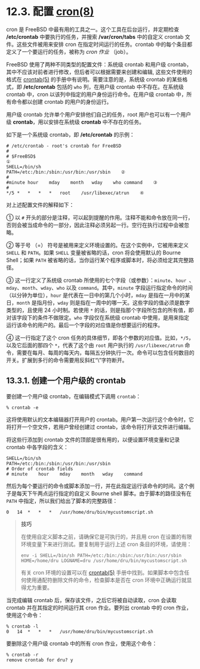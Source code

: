 # 12.3. 配置 [cron(8)](https://www.freebsd.org/cgi/man.cgi?query=cron&sektion=8&format=html)

cron 是 FreeBSD 中最有用的工具之一。这个工具在后台运行，并定期检查 **/etc/crontab** 中要执行的任务，并搜索 **/var/cron/tabs** 中的自定义 crontab 文件。这些文件被用来安排 cron 在指定时间运行的任务。crontab 中的每个条目都定义了一个要运行的任务，被称为 *cron 作业* （job）。

FreeBSD 使用了两种不同类型的配置文件：系统级 crontab 和用户级 crontab，其中不应该对前者进行修改，但后者可以根据需要来创建和编辑, 这些文件使用的格式在 [crontab(5)](https://www.freebsd.org/cgi/man.cgi?query=crontab&sektion=5&format=html) 的手册中有说明。需要注意的是，系统级 crontab 的某些格式，即 **/etc/crontab** 包括的 `who` 列，在用户级 crontab 中不存在。在系统级 crontab 中，cron 以该列中指定的用户身份运行命令。在用户级 crontab 中，所有命令都以创建 crontab 的用户的身份运行。

用户级 crontab 允许单个用户安排他们自己的任务，root 用户也可以有一个用户级 **crontab**，用以安排在系统级 **crontab** 中不存在的任务。

如下是一个系统级 crontab，即 **/etc/crontab** 的示例：

```
# /etc/crontab - root's crontab for FreeBSD
#
# $FreeBSD$
①
SHELL=/bin/sh 
PATH=/etc:/bin:/sbin:/usr/bin:/usr/sbin    ②
#
#minute	hour	mday	month	wday	who	command    ③
#
*/5	*	*	*	*	root	/usr/libexec/atrun    ④ 
```

对上述配置文件的解释如下：

① 以 `#` 开头的部分是注释，可以起到提醒的作用。注释不能和命令放在同一行，否则会被当成命令的一部分，因此注释必须另起一行。空行在执行过程中会被忽略。

② 等于号 （=） 符号是被用来定义环境设置的。在这个实例中，它被用来定义 `SHELL` 和 `PATH`。如果 `SHELL` 变量被省略的话，cron 将会使用默认的 Bourne Shell；如果 `PATH` 被省略的话，当你运行某个程序或脚本时，将必须给定其完整路径。

③ 这一行定义了系统级 crontab 所使用的七个字段（或参数）：`minute`、`hour `、`mday`、`month`、`wday`、`who` 以及 `command`。其中，`minute` 字段运行指定命令的时间（以分钟为单位），`hour` 是代表在一日中的第几个小时，`mday` 是指在一月中的某日，`month` 是指月份，`wday` 则是指在一周中的哪一天。这些字段的值必须是数字类型的，且使用 24 小时制。若使用 `*` 的话，则是指那个字段所包含的所有值，即对该字段下的条件不做限定。`who` 字段仅在系统级 crontab 中使用，是用来指定运行该命令的用户的。最后一个字段的对应值是你想要运行的程序。

④ 这一行指定了这个 cron 任务的具体细节，即各个参数的对应值。比如，`*/5`，以及它后面的那四个 `*`，代表了这个由 `root` 用户执行的 `/usr/libexec/atrun` 命令，需要在每月、每周的每天内，每隔五分钟执行一次。命令可以包含任何数目的开关。扩展到多行的命令需要用反斜杠“\\”字符断开。

## 13.3.1. 创建一个用户级的 crontab

要创建一个用户级 crontab，在编辑模式下调用 `crontab`：

```
% crontab -e
```

这将使用默认的文本编辑器打开用户的 crontab。用户第一次运行这个命令时，它将打开一个空文件，若用户曾经创建过 crontab，该命令将打开该文件进行编辑。

将这些行添加到 crontab 文件的顶部是很有用的，以便设置环境变量和记录 crontab 中各字段的含义：

```
SHELL=/bin/sh
PATH=/etc:/bin:/sbin:/usr/bin:/usr/sbin
# Order of crontab fields
# minute	hour	mday	month	wday	command
```

然后为每个要运行的命令或脚本添加一行，并在此指定运行该命令的时间。这个例子是每天下午两点运行指定的自定义 Bourne shell 脚本。由于脚本的路径没有在 `PATH` 中指定，所以我们给出了脚本的完整路径：

```
0	14	*	*	*	/usr/home/dru/bin/mycustomscript.sh
```

> **技巧**
>
> 在使用自定义脚本之前，请确保它是可执行的，并且用 cron 在设置的有限环境变量下来进行测试。要复制用于运行上述 cron 条目的环境，请使用：
>
> ```
> env -i SHELL=/bin/sh PATH=/etc:/bin:/sbin:/usr/bin:/usr/sbin HOME=/home/dru LOGNAME=dru /usr/home/dru/bin/mycustomscript.sh
> ```
>
> 有关 cron 环境的设置可以在 [crontab(5)](https://www.freebsd.org/cgi/man.cgi?query=crontab&sektion=5&format=html) 手册中找到。如果脚本中包含任何使用通配符删除文件的命令，检查脚本是否在 cron 环境中正确运行就显得尤为重要。

当完成编辑 crontab 后，保存该文件，之后它将被自动读取，cron 会读取 crontab 并在其指定的时间运行其 cron 作业。要列出 crontab 中的 cron 作业，使用这个命令：

```
% crontab -l
0	14	*	*	*	/usr/home/dru/bin/mycustomscript.sh
```

要删除这个用户级 crontab 中的所有 cron 作业，使用这个命令：

```
% crontab -r
remove crontab for dru? y
```

